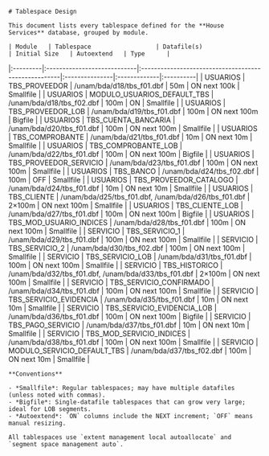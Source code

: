 
    # Tablespace Design

    This document lists every tablespace defined for the **House Services** database, grouped by module.

    | Module   | Tablespace                  | Datafile(s)                                          | Initial Size   | Autoextend   | Type      |
|:---------|:----------------------------|:-----------------------------------------------------|:---------------|:-------------|:----------|
| USUARIOS | TBS_PROVEEDOR               | /unam/bda/d18/tbs_f01.dbf                            | 50m            | ON next 100k | Smallfile |
| USUARIOS | MODULO_USUARIOS_DEFAULT_TBS | /unam/bda/d18/tbs_f02.dbf                            | 100m           | ON           | Smallfile |
| USUARIOS | TBS_PROVEEDOR_LOB           | /unam/bda/d19/tbs_f01.dbf                            | 100m           | ON next 100m | Bigfile   |
| USUARIOS | TBS_CUENTA_BANCARIA         | /unam/bda/d20/tbs_f01.dbf                            | 100m           | ON next 100m | Smallfile |
| USUARIOS | TBS_COMPROBANTE             | /unam/bda/d21/tbs_f01.dbf                            | 10m            | ON next 10m  | Smallfile |
| USUARIOS | TBS_COMPROBANTE_LOB         | /unam/bda/d22/tbs_f01.dbf                            | 100m           | ON next 100m | Bigfile   |
| USUARIOS | TBS_PROVEEDOR_SERVICIO      | /unam/bda/d23/tbs_f01.dbf                            | 100m           | ON next 100m | Smallfile |
| USUARIOS | TBS_BANCO                   | /unam/bda/d24/tbs_f02.dbf                            | 100m           | OFF          | Smallfile |
| USUARIOS | TBS_PROVEEDOR_CATALOGO      | /unam/bda/d24/tbs_f01.dbf                            | 10m            | ON next 10m  | Smallfile |
| USUARIOS | TBS_CLIENTE                 | /unam/bda/d25/tbs_f01.dbf, /unam/bda/d26/tbs_f01.dbf | 2×100m         | ON next 100m | Smallfile |
| USUARIOS | TBS_CLIENTE_LOB             | /unam/bda/d27/tbs_f01.dbf                            | 100m           | ON next 100m | Bigfile   |
| USUARIOS | TBS_MOD_USUARIO_INDICES     | /unam/bda/d28/tbs_f01.dbf                            | 100m           | ON next 100m | Smallfile |
| SERVICIO | TBS_SERVICIO_1              | /unam/bda/d29/tbs_f01.dbf                            | 100m           | ON next 100m | Smallfile |
| SERVICIO | TBS_SERVICIO_2              | /unam/bda/d30/tbs_f02.dbf                            | 100m           | ON next 100m | Smallfile |
| SERVICIO | TBS_SERVICIO_LOB            | /unam/bda/d31/tbs_f01.dbf                            | 100m           | ON next 100m | Smallfile |
| SERVICIO | TBS_HISTORICO               | /unam/bda/d32/tbs_f01.dbf, /unam/bda/d33/tbs_f01.dbf | 2×100m         | ON next 100m | Smallfile |
| SERVICIO | TBS_SERVICIO_CONFIRMADO     | /unam/bda/d34/tbs_f01.dbf                            | 100m           | ON next 100m | Smallfile |
| SERVICIO | TBS_SERVICIO_EVIDENCIA      | /unam/bda/d35/tbs_f01.dbf                            | 10m            | ON next 10m  | Smallfile |
| SERVICIO | TBS_SERVICIO_EVIDENCIA_LOB  | /unam/bda/d36/tbs_f01.dbf                            | 100m           | ON next 100m | Bigfile   |
| SERVICIO | TBS_PAGO_SERVICIO           | /unam/bda/d37/tbs_f01.dbf                            | 10m            | ON next 10m  | Smallfile |
| SERVICIO | TBS_MOD_SERVICIO_INDICES    | /unam/bda/d38/tbs_f01.dbf                            | 100m           | ON next 100m | Smallfile |
| SERVICIO | MODULO_SERVICIO_DEFAULT_TBS | /unam/bda/d37/tbs_f02.dbf                            | 100m           | ON next 10m  | Smallfile |

    **Conventions**

    - *Smallfile*: Regular tablespaces; may have multiple datafiles (unless noted with commas).  
    - *Bigfile*: Single-datafile tablespaces that can grow very large; ideal for LOB segments.  
    - *Autoextend*: `ON` columns include the NEXT increment; `OFF` means manual resizing.

    All tablespaces use `extent management local autoallocate` and `segment space management auto`.

